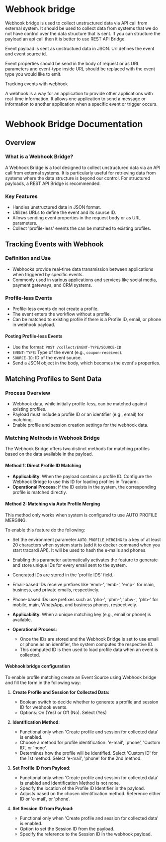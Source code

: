 # Webhook bridge

Webhook bridge is used to collect unstructured data via API call from external system. It should be used to collect data
from systems that we do not have control over the data structure that is sent. If you can structure the payload an api
call then it is better to use REST API Bridge.

Event payload is sent as unstructued data in JSON. Url defines the event and event source id.

Event properties should be send in the body of request or as URL parameters and event-type inside URL should be replaced
with the event type you would like to emit.

Tracking events with webhook

A webhook is a way for an application to provide other applications with real-time information.
It allows one application to send a message or information to another application when a specific event or trigger
occurs.

# Webhook Bridge Documentation

## Overview

### What is a Webhook Bridge?

A Webhook Bridge is a tool designed to collect unstructured data via an API call from external systems. It is
particularly useful for retrieving data from systems where the data structure is beyond our control. For structured
payloads, a REST API Bridge is recommended.

### Key Features

- Handles unstructured data in JSON format.
- Utilizes URLs to define the event and its source ID.
- Allows sending event properties in the request body or as URL parameters.
- Collect 'profile-less' events the can be matched to existing profiles.

## Tracking Events with Webhook

### Definition and Use

- Webhooks provide real-time data transmission between applications when triggered by specific events.
- Commonly used in various applications and services like social media, payment gateways, and CRM systems.

### Profile-less Events

- Profile-less events do not create a profile.
- The event enters the workflow without a profile.
- Can be matched to existing profile if there is a Profile ID, email, or phone in webhook payload.

#### Posting Profile-less Events

- Use the format: `POST /collect/EVENT-TYPE/SOURCE-ID`
- `EVENT-TYPE`: Type of the event (e.g., `coupon-received`).
- `SOURCE-ID`: ID of the event source.
- Send a JSON object in the body, which becomes the event's properties.

## Matching Profiles to Sent Data

### Process Overview

- Webhook data, while initially profile-less, can be matched against existing profiles.
- Payload must include a profile ID or an identifier (e.g., email) for matching.
- Enable profile and session creation settings for the webhook data.

### Matching Methods in Webhook Bridge

The Webhook Bridge offers two distinct methods for matching profiles based on the data available in the payload.

#### Method 1: Direct Profile ID Matching
- **Applicability**: When the payload contains a profile ID. Configure the Webhook Bridge to use this ID for loading profiles in Tracardi.
- **Operational Process**: If the ID exists in the system, the corresponding profile is matched directly.

#### Method 2: Matching via Auto Profile Merging

This method only works when system is configured to use AUTO PROFILE MERGING.

To enable this feature do the following:

  - Set the environment parameter `AUTO_PROFILE_MERGING` to a key of at least 20 characters when system starts (add it to docker command when you start tracardi API). It will be used to hash the e-mails and phones.
  - Enabling this parameter automatically activates the feature to generate and store unique IDs for every email sent to the system.
  - Generated IDs are stored in the 'profile IDS' field.
  - Email-based IDs receive prefixes like 'emm-', 'emb-', 'emp-' for main, business, and private emails, respectively.
  - Phone-based IDs use prefixes such as 'pho-', 'phm-', 'phw-', 'phb-' for mobile, main, WhatsApp, and business phones, respectively.

- **Applicability**: When a unique matching key (e.g., email or phone) is available.
- **Operational Process**:
  - Once the IDs are stored and the Webhook Bridge is set to use email or phone as an identifier, the system computes the respective ID.
  - This computed ID is then used to load profile data when an event is collected.

#### Webhook bridge configuration

To enable profile matching create an Event Source using Webhook bridge and fill the form in the following way:

1. **Create Profile and Session for Collected Data:**
    - Boolean switch to decide whether to generate a profile and session ID for webhook events.
    - Options: On (Yes) or Off (No). Select (Yes)

2. **Identification Method:**
    - Functional only when 'Create profile and session for collected data' is enabled.
    - Choose a method for profile identification: 'e-mail', 'phone', 'Custom ID', or 'none'.
    - Determines how the profile will be identified. Select 'Custom ID' for the 1st method. Select 'e-mail', 'phone' for the 2nd method.

3. **Set Profile ID from Payload:**
    - Functional only when 'Create profile and session for collected data' is enabled and Identification Method is not none.
    - Specify the location of the Profile ID Identifier in the payload.
    - Adjusts based on the chosen identification method. Reference either ID or 'e-mail', or 'phone'. 

4. **Set Session ID from Payload:**
    - Functional only when 'Create profile and session for collected data' is enabled.
    - Option to set the Session ID from the payload.
    - Specify the reference to the Session ID in the webhook payload.